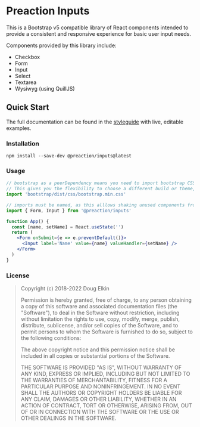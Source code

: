 # Preaction Inputs

This is a Bootstrap v5 compatible library of React components intended to provide a consistent and responsive experience for basic user input needs.

Components provided by this library include:

- Checkbox
- Form
- Input
- Select
- Textarea
- Wysiwyg (using QuillJS)

## Quick Start

The full documentation can be found in the [styleguide](https://duhdugg.github.io/preaction-inputs/v5/index.html) with live, editable examples.

### Installation

`npm install --save-dev @preaction/inputs@latest`

### Usage

```jsx
// bootstrap as a peerDependency means you need to import bootstrap CSS yourself.
// This gives you the flexibility to choose a different build or theme, if you wish.
import 'bootstrap/dist/css/bootstrap.min.css'

// imports must be named, as this alllows shaking unused components from your bundle
import { Form, Input } from '@preaction/inputs'

function App() {
  const [name, setName] = React.useState('')
  return (
    <Form onSubmit={e => e.preventDefault()}>
      <Input label='Name' value={name} valueHandler={setName} />
    </Form>
  )
}
```

### License

> Copyright (c) 2018-2022 Doug Elkin
>
> Permission is hereby granted, free of charge, to any person obtaining a copy
> of this software and associated documentation files (the "Software"), to deal
> in the Software without restriction, including without limitation the rights
> to use, copy, modify, merge, publish, distribute, sublicense, and/or sell
> copies of the Software, and to permit persons to whom the Software is
> furnished to do so, subject to the following conditions:
>
> The above copyright notice and this permission notice shall be included in
> all copies or substantial portions of the Software.
>
> THE SOFTWARE IS PROVIDED "AS IS", WITHOUT WARRANTY OF ANY KIND, EXPRESS OR
> IMPLIED, INCLUDING BUT NOT LIMITED TO THE WARRANTIES OF MERCHANTABILITY,
> FITNESS FOR A PARTICULAR PURPOSE AND NONINFRINGEMENT. IN NO EVENT SHALL THE
> AUTHORS OR COPYRIGHT HOLDERS BE LIABLE FOR ANY CLAIM, DAMAGES OR OTHER
> LIABILITY, WHETHER IN AN ACTION OF CONTRACT, TORT OR OTHERWISE, ARISING FROM,
> OUT OF OR IN CONNECTION WITH THE SOFTWARE OR THE USE OR OTHER DEALINGS IN THE
> SOFTWARE.
